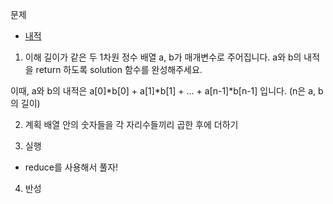 문제
- [내적](https://programmers.co.kr/learn/courses/30/lessons/70128)


1. 이해
길이가 같은 두 1차원 정수 배열 a, b가 매개변수로 주어집니다. 
a와 b의 내적을 return 하도록 solution 함수를 완성해주세요.

이때, a와 b의 내적은 a[0]*b[0] + a[1]*b[1] + ... + a[n-1]*b[n-1] 입니다. (n은 a, b의 길이)


2. 계획
배열 안의 숫자들을 각 자리수들끼리 곱한 후에 더하기

3. 실행
- reduce를 사용해서 풀자!

4. 반성
